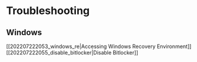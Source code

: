 # Troubleshooting

## Windows
[[202207222053_windows_re|Accessing Windows Recovery Environment]]
[[202207222055_disable_bitlocker|Disable Bitlocker]]
